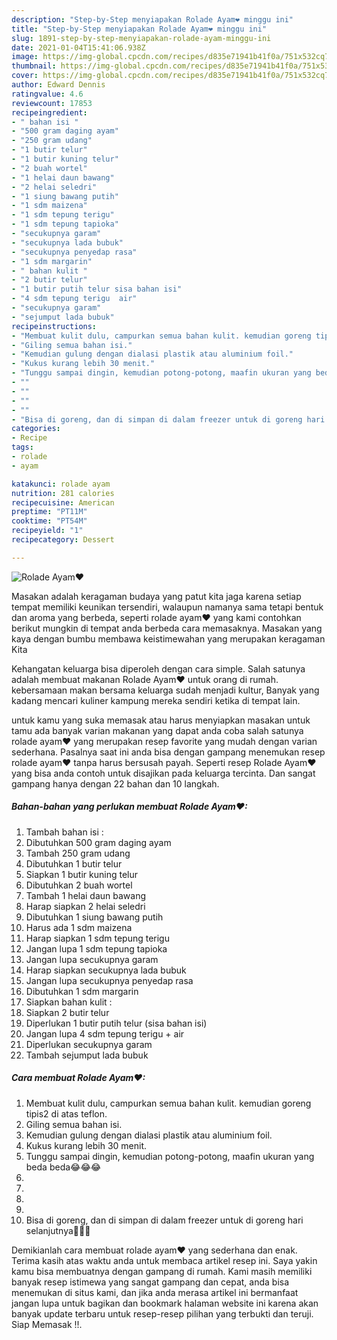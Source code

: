 ```yaml
---
description: "Step-by-Step menyiapakan Rolade Ayam❤ minggu ini"
title: "Step-by-Step menyiapakan Rolade Ayam❤ minggu ini"
slug: 1891-step-by-step-menyiapakan-rolade-ayam-minggu-ini
date: 2021-01-04T15:41:06.938Z
image: https://img-global.cpcdn.com/recipes/d835e71941b41f0a/751x532cq70/rolade-ayam❤-foto-resep-utama.jpg
thumbnail: https://img-global.cpcdn.com/recipes/d835e71941b41f0a/751x532cq70/rolade-ayam❤-foto-resep-utama.jpg
cover: https://img-global.cpcdn.com/recipes/d835e71941b41f0a/751x532cq70/rolade-ayam❤-foto-resep-utama.jpg
author: Edward Dennis
ratingvalue: 4.6
reviewcount: 17853
recipeingredient:
- " bahan isi "
- "500 gram daging ayam"
- "250 gram udang"
- "1 butir telur"
- "1 butir kuning telur"
- "2 buah wortel"
- "1 helai daun bawang"
- "2 helai seledri"
- "1 siung bawang putih"
- "1 sdm maizena"
- "1 sdm tepung terigu"
- "1 sdm tepung tapioka"
- "secukupnya garam"
- "secukupnya lada bubuk"
- "secukupnya penyedap rasa"
- "1 sdm margarin"
- " bahan kulit "
- "2 butir telur"
- "1 butir putih telur sisa bahan isi"
- "4 sdm tepung terigu  air"
- "secukupnya garam"
- "sejumput lada bubuk"
recipeinstructions:
- "Membuat kulit dulu, campurkan semua bahan kulit. kemudian goreng tipis2 di atas teflon."
- "Giling semua bahan isi."
- "Kemudian gulung dengan dialasi plastik atau aluminium foil."
- "Kukus kurang lebih 30 menit."
- "Tunggu sampai dingin, kemudian potong-potong, maafin ukuran yang beda beda😂😂😂"
- ""
- ""
- ""
- ""
- "Bisa di goreng, dan di simpan di dalam freezer untuk di goreng hari selanjutnya💋💋💋"
categories:
- Recipe
tags:
- rolade
- ayam

katakunci: rolade ayam 
nutrition: 281 calories
recipecuisine: American
preptime: "PT11M"
cooktime: "PT54M"
recipeyield: "1"
recipecategory: Dessert

---
```



![Rolade Ayam❤](https://img-global.cpcdn.com/recipes/d835e71941b41f0a/751x532cq70/rolade-ayam❤-foto-resep-utama.jpg)

Masakan adalah keragaman budaya yang patut kita jaga karena setiap tempat memiliki keunikan tersendiri, walaupun namanya sama tetapi bentuk dan aroma yang berbeda, seperti rolade ayam❤ yang kami contohkan berikut mungkin di tempat anda berbeda cara memasaknya. Masakan yang kaya dengan bumbu membawa keistimewahan yang merupakan keragaman Kita



Kehangatan keluarga bisa diperoleh dengan cara simple. Salah satunya adalah membuat makanan Rolade Ayam❤ untuk orang di rumah. kebersamaan makan bersama keluarga sudah menjadi kultur, Banyak yang kadang mencari kuliner kampung mereka sendiri ketika di tempat lain.

untuk kamu yang suka memasak atau harus menyiapkan masakan untuk tamu ada banyak varian makanan yang dapat anda coba salah satunya rolade ayam❤ yang merupakan resep favorite yang mudah dengan varian sederhana. Pasalnya saat ini anda bisa dengan gampang menemukan resep rolade ayam❤ tanpa harus bersusah payah.
Seperti resep Rolade Ayam❤ yang bisa anda contoh untuk disajikan pada keluarga tercinta. Dan sangat gampang hanya dengan 22 bahan dan 10 langkah.


<!--inarticleads1-->

##### Bahan-bahan yang perlukan membuat Rolade Ayam❤:

1. Tambah  bahan isi :
1. Dibutuhkan 500 gram daging ayam
1. Tambah 250 gram udang
1. Dibutuhkan 1 butir telur
1. Siapkan 1 butir kuning telur
1. Dibutuhkan 2 buah wortel
1. Tambah 1 helai daun bawang
1. Harap siapkan 2 helai seledri
1. Dibutuhkan 1 siung bawang putih
1. Harus ada 1 sdm maizena
1. Harap siapkan 1 sdm tepung terigu
1. Jangan lupa 1 sdm tepung tapioka
1. Jangan lupa secukupnya garam
1. Harap siapkan secukupnya lada bubuk
1. Jangan lupa secukupnya penyedap rasa
1. Dibutuhkan 1 sdm margarin
1. Siapkan  bahan kulit :
1. Siapkan 2 butir telur
1. Diperlukan 1 butir putih telur (sisa bahan isi)
1. Jangan lupa 4 sdm tepung terigu + air
1. Diperlukan secukupnya garam
1. Tambah sejumput lada bubuk




<!--inarticleads2-->

##### Cara membuat  Rolade Ayam❤:

1. Membuat kulit dulu, campurkan semua bahan kulit. kemudian goreng tipis2 di atas teflon.
1. Giling semua bahan isi.
1. Kemudian gulung dengan dialasi plastik atau aluminium foil.
1. Kukus kurang lebih 30 menit.
1. Tunggu sampai dingin, kemudian potong-potong, maafin ukuran yang beda beda😂😂😂
1. 
1. 
1. 
1. 
1. Bisa di goreng, dan di simpan di dalam freezer untuk di goreng hari selanjutnya💋💋💋




Demikianlah cara membuat rolade ayam❤ yang sederhana dan enak. Terima kasih atas waktu anda untuk membaca artikel resep ini. Saya yakin kamu bisa membuatnya dengan gampang di rumah. Kami masih memiliki banyak resep istimewa yang sangat gampang dan cepat, anda bisa menemukan di situs kami, dan jika anda merasa artikel ini bermanfaat jangan lupa untuk bagikan dan bookmark halaman website ini karena akan banyak update terbaru untuk resep-resep pilihan yang terbukti dan teruji. Siap Memasak !!. 
